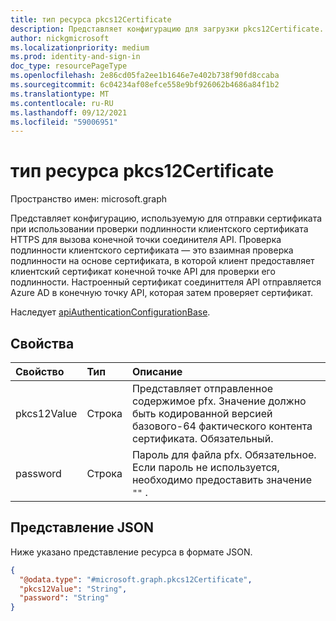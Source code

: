 ```yaml
---
title: тип ресурса pkcs12Certificate
description: Представляет конфигурацию для загрузки pkcs12Certificate.
author: nickgmicrosoft
ms.localizationpriority: medium
ms.prod: identity-and-sign-in
doc_type: resourcePageType
ms.openlocfilehash: 2e86cd05fa2ee1b1646e7e402b738f90fd8ccaba
ms.sourcegitcommit: 6c04234af08efce558e9bf926062b4686a84f1b2
ms.translationtype: MT
ms.contentlocale: ru-RU
ms.lasthandoff: 09/12/2021
ms.locfileid: "59006951"
---
```

# <a name="pkcs12certificate-resource-type"></a>тип ресурса pkcs12Certificate

Пространство имен: microsoft.graph

Представляет конфигурацию, используемую для отправки сертификата при использовании проверки подлинности клиентского сертификата HTTPS для вызова конечной точки соединителя API. Проверка подлинности клиентского сертификата — это взаимная проверка подлинности на основе сертификата, в которой клиент предоставляет клиентский сертификат конечной точке API для проверки его подлинности. Настроенный сертификат соединиттеля API отправляется Azure AD в конечную точку API, которая затем проверяет сертификат.

Наследует [apiAuthenticationConfigurationBase](../resources/apiauthenticationconfigurationbase.md).

## <a name="properties"></a>Свойства

|Свойство|Тип|Описание|
|:---|:---|:---|
|pkcs12Value|Строка| Представляет отправленное содержимое pfx. Значение должно быть кодированной версией базового-64 фактического контента сертификата. Обязательный.|
|password|Строка| Пароль для файла pfx. Обязательное. Если пароль не используется, необходимо предоставить значение `""` .|

## <a name="json-representation"></a>Представление JSON

Ниже указано представление ресурса в формате JSON.
<!-- {
  "blockType": "resource",
  "@odata.type": "microsoft.graph.pkcs12Certificate"
}
-->

``` json
{
  "@odata.type": "#microsoft.graph.pkcs12Certificate",
  "pkcs12Value": "String",
  "password": "String"
}
```
